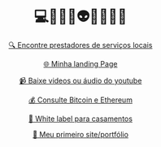 <h1 align="center">💻👩🏾‍💻👽😎🧠🚫🔗</h1>

<div align="center">
  <p><a href="https://acheaqui.vercel.app/">🔍 Encontre prestadores de serviços locais</a></p>
<!--   <p><a href="https://cannaai.vercel.app/">🌿 Recomendações via IA de cannabis medicinal</a></p> -->
  <p><a href="https://rjrsolucoes.vercel.app/">🌐 Minha landing Page</a></p>
  <p><a href="https://baixeaqui.vercel.app/">📹 Baixe videos ou áudio do youtube</a></p>
  <p><a href="https://uai-crypto.web.app/">💰 Consulte Bitcoin e Ethereum</a></p>
  <p><a href="https://casamentoflavianekenedy.netlify.app/">💍 White label para casamentos</a></p>
  <p><a href="https://rodrigolopes.netlify.app/">📁 Meu primeiro site/portfólio</a></p>
</div>

<!-- <div align="center">
  <img src="assets/chart.png" alt="Distribuição das Linguagens nos Repositórios GitHub" width="600">
</div> -->
